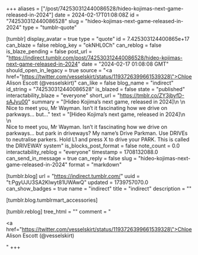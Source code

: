+++
aliases = ["/post/742530312440086528/hideo-kojimas-next-game-released-in-2024"]
date = 2024-02-17T01:08:08Z
id = "742530312440086528"
slug = "hideo-kojimas-next-game-released-in-2024"
type = "tumblr-quote"

[tumblr]
display_avatar = true
type = "quote"
id = 7.425303124400865e+17
can_blaze = false
reblog_key = "okNHL0Ch"
can_reblog = false
is_blaze_pending = false
post_url = "https://indirect.tumblr.com/post/742530312440086528/hideo-kojimas-next-game-released-in-2024"
date = "2024-02-17 01:08:08 GMT"
should_open_in_legacy = true
source = "<a href=\"https://twitter.com/vesselskirt/status/1193726399661539328\">Chloe Alison Escott (@vesselskirt)</a>"
can_like = false
blog_name = "indirect"
id_string = "742530312440086528"
is_blazed = false
state = "published"
interactability_blaze = "everyone"
short_url = "https://tmblr.co/ZY3jbyfD-sAJyu00"
summary = "[Hideo Kojima’s next game, released in 2024]\n \n Nice to meet you, Mr Wayman. Isn’t it fascinating how we drive on parkways… but..."
text = "[Hideo Kojima’s next game, released in 2024]\n<br/>\n<br/>Nice to meet you, Mr Wayman. Isn’t it fascinating how we drive on parkways&hellip; but park in driveways? My name’s Drive Parkman. Use DRIVEs to neutralise parkers. Hold L1 and press X to drive your PARK. This is called the DRIVEWAY system"
is_blocks_post_format = false
note_count = 0.0
interactability_reblog = "everyone"
timestamp = 1708132088.0
can_send_in_message = true
can_reply = false
slug = "hideo-kojimas-next-game-released-in-2024"
format = "markdown"

[tumblr.blog]
url = "https://indirect.tumblr.com/"
uuid = "t:PgyUJU3SA2Klwyt81UWAwQ"
updated = 1739757070.0
can_show_badges = true
name = "indirect"
title = "indirect"
description = ""

[tumblr.blog.tumblrmart_accessories]

[tumblr.reblog]
tree_html = ""
comment = "<p><a href=\"https://twitter.com/vesselskirt/status/1193726399661539328\">Chloe Alison Escott (@vesselskirt)</a></p>"
+++
